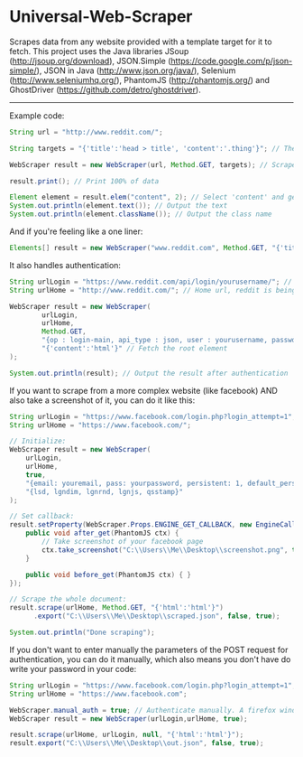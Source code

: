 # Universal-Web-Scraper
Scrapes data from any website provided with a template target for it to fetch.
This project uses the Java libraries JSoup (http://jsoup.org/download),  JSON.Simple (https://code.google.com/p/json-simple/), JSON in Java (http://www.json.org/java/), Selenium (http://www.seleniumhq.org/), PhantomJS (http://phantomjs.org/) and GhostDriver (https://github.com/detro/ghostdriver).


----------

Example code:
``` Java
String url = "http://www.reddit.com/";

String targets = "{'title':'head > title', 'content':'.thing'}"; // These css selectors point to which elements to scrape

WebScraper result = new WebScraper(url, Method.GET, targets); // Scrape the data

result.print(); // Print 100% of data

Element element = result.elem("content", 2); // Select 'content' and get 3rd element
System.out.println(element.text()); // Output the text
System.out.println(element.className()); // Output the class name
```

And if you're feeling like a one liner:
``` Java
Elements[] result = new WebScraper("www.reddit.com", Method.GET, "{'title':'head > title', 'content':'.thing'}").allElems();
```

It also handles authentication:
``` Java
String urlLogin = "https://www.reddit.com/api/login/yourusername/"; // This url is the actual login page which authenticates and returns the session cookies
String urlHome = "http://www.reddit.com/"; // Home url, reddit is being used as an example

WebScraper result = new WebScraper(
		urlLogin, 
		urlHome,
		Method.GET,
		"{op : login-main, api_type : json, user : yourusername, passwd : yourpassword}", // These are the headers required for the login process
		"{'content':'html'}" // Fetch the root element
);

System.out.println(result); // Output the result after authentication
```

If you want to scrape from a more complex website (like facebook) AND also take a screenshot of it, you can do it like this:

``` Java
String urlLogin = "https://www.facebook.com/login.php?login_attempt=1";
String urlHome = "https://www.facebook.com/";

// Initialize:
WebScraper result = new WebScraper(
	urlLogin, 
	urlHome,
	true,
	"{email: youremail, pass: yourpassword, persistent: 1, default_persistent: 1, timezone: -60, locale: pt_PT}",
	"{lsd, lgndim, lgnrnd, lgnjs, qsstamp}"
);

// Set callback:
result.setProperty(WebScraper.Props.ENGINE_GET_CALLBACK, new EngineCallback() {
	public void after_get(PhantomJS ctx) {
		// Take screenshot of your facebook page
		ctx.take_screenshot("C:\\Users\\Me\\Desktop\\screenshot.png", true);
	}

	public void before_get(PhantomJS ctx) { }
});

// Scrape the whole document:
result.scrape(urlHome, Method.GET, "{'html':'html'}") 
      .export("C:\\Users\\Me\\Desktop\\scraped.json", false, true);

System.out.println("Done scraping");
```

If you don't want to enter manually the parameters of the POST request for authentication, you can do it manually, which also means you don't have do write your password in your code:
``` Java
String urlLogin = "https://www.facebook.com/login.php?login_attempt=1";
String urlHome = "https://www.facebook.com";

WebScraper.manual_auth = true; // Authenticate manually. A firefox window will popup and will wait for you to login on the website
WebScraper result = new WebScraper(urlLogin,urlHome, true);

result.scrape(urlHome, urlLogin, null, "{'html':'html'}");
result.export("C:\\Users\\Me\\Desktop\\out.json", false, true);
```
